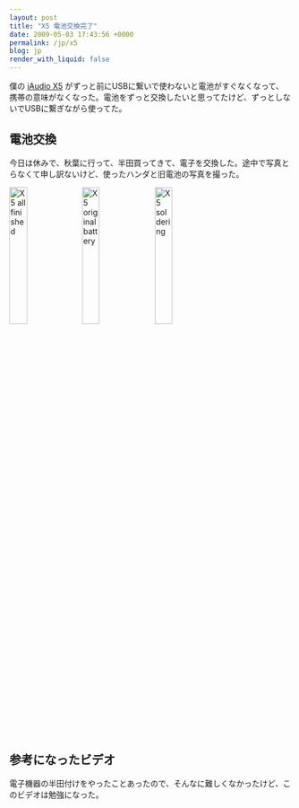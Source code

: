 ```yaml
---
layout: post
title: "X5 電池交換完了"
date: 2009-05-03 17:43:56 +0000
permalink: /jp/x5
blog: jp
render_with_liquid: false
---
```


僕の [iAudio X5](http://www.cowonjapan.com/product_wide/product_X5_nameof.php) がずっと前にUSBに繋いで使わないと電池がすぐなくなって、携帯の意味がなくなった。電池をずっと交換したいと思ってたけど、ずっとしないでUSBに繋ぎながら使ってた。

## 電池交換

今日は休みで、秋葉に行って、半田買ってきて、電子を交換した。途中で写真とらなくて申し訳ないけど、使ったハンダと旧電池の写真を撮った。

<div class="align-center">
<img src="https://storage.googleapis.com/static.ianlewis.org/prod/img/gallery/img_3155_big.jpg" alt="X5 all finished" style="width: 25%;" />

<img src="https://storage.googleapis.com/static.ianlewis.org/prod/img/gallery/img_3153_big.jpg" alt="X5 original battery" style="width: 25%;" />

<img src="https://storage.googleapis.com/static.ianlewis.org/prod/img/gallery/img_3152_big.jpg" alt="X5 soldering" style="width: 25%;"/>
</div>

## 参考になったビデオ

電子機器の半田付けをやったことあったので、そんなに難しくなかったけど、このビデオは勉強になった。

<object type="application/x-shockwave-flash" style="width:425px; height:350px" data="https://www.youtube.com/v/AsTKtp7lUho"><param name="movie" value="https://www.youtube.com/v/AsTKtp7lUho" /></object>